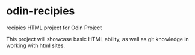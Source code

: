 # odin-recipies
recipies HTML project for Odin Project

This project will showcase basic HTML ability, as well as git knowledge in working with html sites.